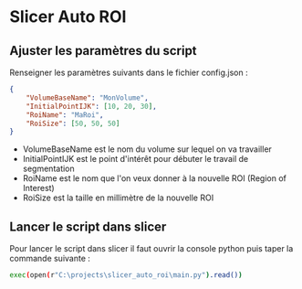 # Slicer Auto ROI

## Ajuster les paramètres du script

Renseigner les paramètres suivants dans le fichier config.json : 

```json
{
    "VolumeBaseName": "MonVolume",
    "InitialPointIJK": [10, 20, 30],
    "RoiName": "MaRoi",
    "RoiSize": [50, 50, 50]
}
```

* VolumeBaseName est le nom du volume sur lequel on va travailler
* InitialPointIJK est le point d'intérêt pour débuter le travail de segmentation
* RoiName est le nom que l'on veux donner à la nouvelle ROI (Region of Interest)
* RoiSize est la taille en millimètre de la nouvelle ROI

## Lancer le script dans slicer

Pour lancer le script dans slicer il faut ouvrir la console python puis taper la commande suivante : 

```bash
exec(open(r"C:\projects\slicer_auto_roi\main.py").read())
```